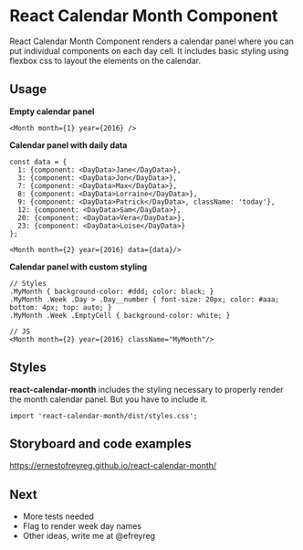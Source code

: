# React Calendar Month Component

React Calendar Month Component renders a calendar panel where you can 
put individual components on each day cell. It includes basic styling 
using flexbox css to layout the elements on the calendar.

## Usage

**Empty calendar panel**

```
<Month month={1} year={2016} />
```

**Calendar panel with daily data**

```
const data = {
  1: {component: <DayData>Jane</DayData>},
  3: {component: <DayData>Jon</DayData>},
  7: {component: <DayData>Max</DayData>},
  8: {component: <DayData>Lorraine</DayData>},
  9: {component: <DayData>Patrick</DayData>, className: 'today'},
  12: {component: <DayData>Sam</DayData>},
  20: {component: <DayData>Vera</DayData>},
  23: {component: <DayData>Loise</DayData>}
};

<Month month={2} year={2016} data={data}/>
```

**Calendar panel with custom styling**

```
// Styles
.MyMonth { background-color: #ddd; color: black; }
.MyMonth .Week .Day > .Day__number { font-size: 20px; color: #aaa; bottom: 4px; top: auto; }
.MyMonth .Week .EmptyCell { background-color: white; }

// JS
<Month month={2} year={2016} className="MyMonth"/>
```

## Styles

**react-calendar-month** includes the styling necessary to properly render the month calendar panel. But you have to include it. 

```
import 'react-calendar-month/dist/styles.css';
```

## Storyboard and code examples

https://ernestofreyreg.github.io/react-calendar-month/

## Next

- More tests needed
- Flag to render week day names
- Other ideas, write me at @efreyreg